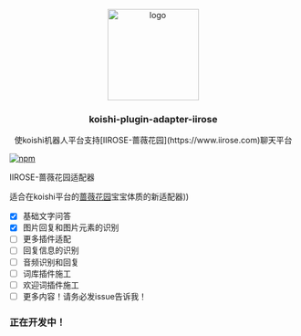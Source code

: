 <!-- PROJECT LOGO -->
<br />
<div align="center">
  <a href="https://github.com/initialencounter/mykoishi">
    <a href="https://koishi.chat/" target="_blank">
    <img width="160" src="https://koishi.chat/logo.png" alt="logo">
  </a>
  </a>

<h3 align="center">koishi-plugin-adapter-iirose</h3>

  <p align="center">
    使koishi机器人平台支持[IIROSE-蔷薇花园](https://www.iirose.com)聊天平台
  </p>
</div>

[![npm](https://img.shields.io/npm/v/koishi-plugin-adapter-iirose?style=flat-square)](https://www.npmjs.com/package/koishi-plugin-adapter-iirose)

IIROSE-蔷薇花园适配器

适合在koishi平台的[蔷薇花园](https://www.iirose.com)宝宝体质的新适配器))

- [x] 基础文字问答
- [x] 图片回复和图片元素的识别
- [ ] 更多插件适配
- [ ] 回复信息的识别
- [ ] 音频识别和回复
- [ ] 词库插件施工
- [ ] 欢迎词插件施工
- [ ] 更多内容！请务必发issue告诉我！

### 正在开发中！